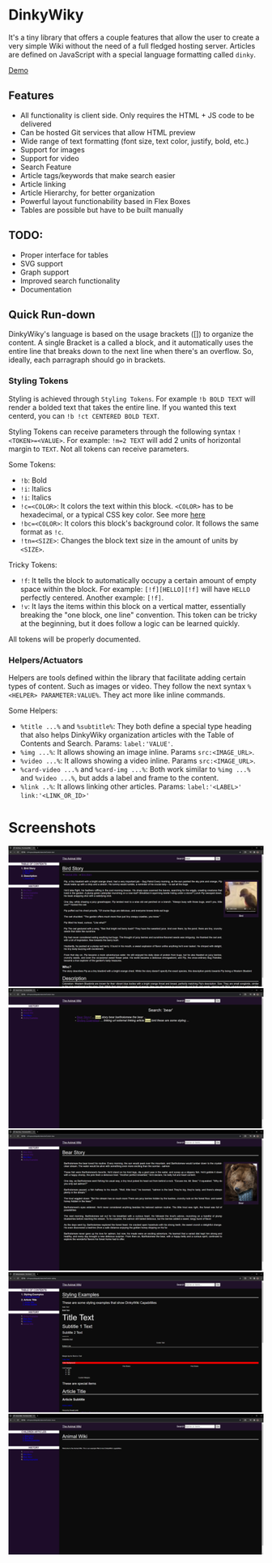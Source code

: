 # DinkyWiky

It's a tiny library that offers a couple features that allow the user to create a very simple Wiki without the need of a full fledged hosting server. Articles are defined on JavaScript with a special language formatting called `dinky`.

[Demo](https://htmlpreview.github.io/?https://raw.githubusercontent.com/italrr/DinkyWiky/master/index.html)

## Features
- All functionality is client side. Only requires the HTML + JS code to be delivered
- Can be hosted Git services that allow HTML preview
- Wide range of text formatting (font size, text color, justify, bold, etc.)
- Support for images
- Support for video
- Search Feature
- Article tags/keywords that make search easier
- Article linking
- Article Hierarchy, for better organization
- Powerful layout functionability based in Flex Boxes
- Tables are possible but have to be built manually

## TODO:
- Proper interface for tables
- SVG support
- Graph support
- Improved search functionality
- Documentation

## Quick Run-down
DinkyWiky's language is based on the usage brackets ([]) to organize the content. A single Bracket is a called a block, and it automatically uses the entire line that breaks down to the next line when there's an overflow. 
So, ideally, each parragraph should go in brackets.

### Styling Tokens
Styling is achieved through `Styling Tokens`. For example `!b BOLD TEXT` will render a bolded text that takes the entire line. If you wanted this text centerd, you can `!b !ct CENTERED BOLD TEXT`.

Styling Tokens can receive parameters through the following syntax `!<TOKEN>=<VALUE>`. For example: `!m=2 TEXT` will add 2 units of horizontal margin to `TEXT`. Not all tokens can receive parameters.

Some Tokens:
- `!b`: Bold
- `!i`: Italics
- `!i`: Italics
- `!c=<COLOR>`: It colors the text within this block. `<COLOR>` has to be hexadecimal, or a typical CSS key color. See more [here](https://www.unm.edu/~tbeach/IT145/color.html)
- `!bc=<COLOR>`: It colors this block's background color. It follows the same format as `!c`.
- `!tn=<SIZE>`: Changes the block text size in the amount of units by `<SIZE>`.

Tricky Tokens:
- `!f`: It tells the block to automatically occupy a certain amount of empty space within the block. For example: `[!f][HELLO][!f]` will have `HELLO` perfectly centered.
Another example: `[!f]`.
- `!v`: It lays the items within this block on a vertical matter, essentially breaking the "one block, one line" convention. This token can be tricky at the beginning, but it does follow a logic can be learned quickly.

All tokens will be properly documented.

### Helpers/Actuators
Helpers are tools defined within the library that facilitate adding certain types of content. Such as images or video. They follow the next syntax `%<HELPER> PARAMETER:VALUE%`. They act more like inline commands.

Some Helpers:
- `%title ...%` and `%subtitle%`: They both define a special type heading that also helps DinkyWiky organization articles with the Table of Contents and Search. Params: `label:'VALUE'`.
- `%img ...%`: It allows showing an image inline. Params `src:<IMAGE_URL>`.
- `%video ...%`: It allows showing a video inline. Params `src:<IMAGE_URL>`.
- `%card-video ...%` and `%card-img ...%`: Both work similar to `%img ...%` and `%video ...%`, but adds a label and frame to the content.
- `%link ..%`: It allows linking other articles. Params: `label:'<LABEL>' link:'<LINK_OR_ID>'`


# Screenshots
![Alt text](/img/article_table_of_contents.png?raw=true "Standalone")
![Alt text](/img/search.png?raw=true "Standalone")
![Alt text](/img/simple_article.png?raw=true "Standalone")
![Alt text](/img/style_examples.png?raw=true "Standalone")
![Alt text](/img/children_articles.png?raw=true "Standalone")